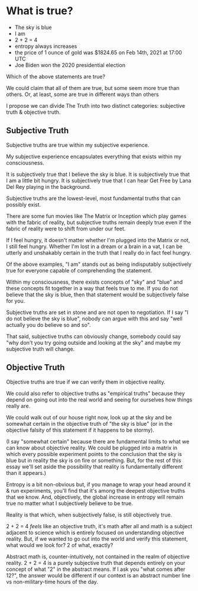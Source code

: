 # What is true?

- The sky is blue
- I am
- 2 + 2 = 4
- entropy always increases
- the price of 1 ounce of gold was $1824.65 on Feb 14th, 2021 at 17:00 UTC
- Joe Biden won the 2020 presidential election

Which of the above statements are true?

We could claim that all of them are true, but some seem more true than others. Or, at least, some are true in different ways than others

I propose we can divide The Truth into two distinct categories: subjective truth & objective truth.

## Subjective Truth

Subjective truths are true within my subjective experience.

My subjective experience encapsulates everything that exists within my consciousness.

It is subjectively true that I believe the sky is blue.
It is subjectively true that I am a little bit hungry.
It is subjectively true that I can hear Get Free by Lana Del Rey playing in the background.

Subjective truths are the lowest-level, most fundamental truths that can possibly exist.

There are some fun movies like The Matrix or Inception which play games with the fabric of reality, but subjective truths remain deeply true even if the fabric of reality were to shift from under our feet.

If I feel hungry, it doesn't matter whether I'm plugged into the Matrix or not, I still feel hungry. Whether I'm lost in a dream or a brain in a vat, I can be utterly and unshakably certain in the truth that I really do in fact feel hungry.

Of the above examples, "I am" stands out as being indisputably subjectively true for everyone capable of comprehending the statement.

Within my consciousness, there exists concepts of "sky" and "blue" and these concepts fit together in a way that feels true to me. If you do not believe that the sky is blue, then that statement would be subjectively false for you.

Subjective truths are set in stone and are not open to negotiation. If I say "I do not believe the sky is blue", nobody can argue with this and say "well actually you do believe so and so".

That said, subjective truths can obviously change, somebody could say "why don't you try going outside and looking at the sky" and maybe my subjective truth will change.

## Objective Truth

Objective truths are true if we can verify them in objective reality.

We could also refer to objective truths as "empirical truths" because they depend on going out into the real world and seeing for ourselves how things really are.

We could walk out of our house right now, look up at the sky and be somewhat certain in the objective truth of "the sky is blue" (or in the objective falsity of this statement if it happens to be stormy).

(I say "somewhat certain" because there are fundamental limits to what we can know about objective reality. We could be plugged into a matrix in which every possible experiment points to the conclusion that the sky is blue but in reality the sky is on fire or something. But, for the rest of this essay we'll set aside the possibility that reality is fundamentally different than it appears.)

Entropy is a bit non-obvious but, if you manage to wrap your head around it & run experiments, you'll find that it's among the deepest objective truths that we know. And, objectively, the global increase in entropy will remain true no matter what I subjectively believe to be true.

Reality is that which, when subjectively false, is still objectively true.

2 + 2 = 4 *feels* like an objective truth, it's math after all and math is a subject adjacent to science which is entirely focused on understanding objective reality. But, if we wanted to go out into the world and verify this statement, what would we look for? 2 of what, exactly?

Abstract math is, counter-intuitively, not contained in the realm of objective reality. 2 + 2 = 4 is a purely subjective truth that depends entirely on your concept of what "2" in the abstract means. If I ask you "what comes after 12?", the answer would be different if our context is an abstract number line vs non-military-time hours of the day.
